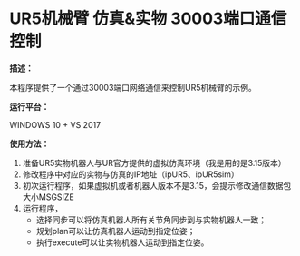# UR5机械臂 仿真&实物 30003端口通信控制

**描述：**

本程序提供了一个通过30003端口网络通信来控制UR5机械臂的示例。

**运行平台：**

WINDOWS 10 + VS 2017

**使用方法：**

1. 准备UR5实物机器人与UR官方提供的虚拟仿真环境（我是用的是3.15版本）
2. 修改程序中对应的实物与仿真的IP地址（ipUR5、ipUR5sim）
3. 初次运行程序，如果虚拟机或者机器人版本不是3.15，会提示修改通信数据包大小MSGSIZE
4. 运行程序，
   - 选择同步可以将仿真机器人所有关节角同步到与实物机器人一致；
   - 规划plan可以让仿真机器人运动到指定位姿；
   - 执行execute可以让实物机器人运动到指定位姿。